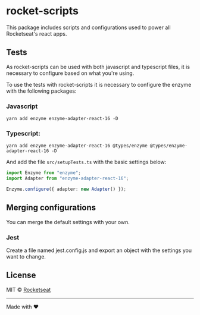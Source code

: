 # rocket-scripts

This package includes scripts and configurations used to power all Rocketseat's react apps.

## Tests

As rocket-scripts can be used with both javascript and typescript files, it is necessary to configure based on what you're using.

To use the tests with rocket-scripts it is necessary to configure the enzyme with the following packages:

### Javascript

```
yarn add enzyme enzyme-adapter-react-16 -D
```

### Typescript:

```
yarn add enzyme enzyme-adapter-react-16 @types/enzyme @types/enzyme-adapter-react-16 -D
```

And add the file `src/setupTests.ts` with the basic settings below:

```ts
import Enzyme from "enzyme";
import Adapter from "enzyme-adapter-react-16";

Enzyme.configure({ adapter: new Adapter() });
```

## Merging configurations

You can merge the default settings with your own.

### Jest

Create a file named jest.config.js and export an object with the settings you want to change.

## License

MIT © [Rocketseat](https://github.com/Rocketseat)

---

Made with ♥️
